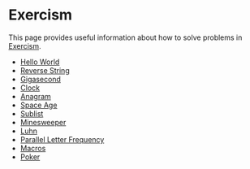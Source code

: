 # Exercism

This page provides useful information about how to solve problems in [Exercism].

- [Hello World](hello-world/README.md)
- [Reverse String](reverse-string/README.md)
- [Gigasecond](gigasecond/README.md)
- [Clock](clock/README.md)
- [Anagram](anagram/README.md)
- [Space Age](space-age/README.md)
- [Sublist](sublist/README.md)
- [Minesweeper](minesweeper/README.md)
- [Luhn](luhn/README.md)
- [Parallel Letter Frequency](parallel-letter-frequency/README.md)
- [Macros](macros/README.md)
- [Poker](poker/README.md)

[Exercism]: https://exercism.org/
